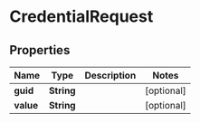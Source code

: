 

# CredentialRequest


## Properties

| Name | Type | Description | Notes |
|------------ | ------------- | ------------- | -------------|
|**guid** | **String** |  |  [optional] |
|**value** | **String** |  |  [optional] |



